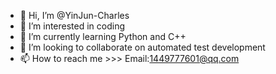 - 👋 Hi, I’m @YinJun-Charles
- 👀 I’m interested in coding
- 🌱 I’m currently learning Python and C++
- 💞️ I’m looking to collaborate on automated test development
- 📫 How to reach me >>> Email:1449777601@qq.com 

<!---
YinJun-Charles/YinJun-Charles is a ✨ special ✨ repository because its `README.md` (this file) appears on your GitHub profile.
You can click the Preview link to take a look at your changes.
--->

